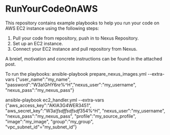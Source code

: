# RunYourCodeOnAWS
This repository contains example playbooks to help you run your code on AWS EC2 instance
using the following steps:
1) Pull your code from repository, push in to Nexus Repository.
2) Set up an EC2 instance.
3) Connect your EC2 instance and pull repository from Nexus.

A breief, motivation and concrete instructions can be found in the attached post.

To run the playbooks:
ansible-playbook prepare_nexus_images.yml --extra-vars {"user_name":"my_name", "password":"W3a$!GHY6re$%^H","nexus_user":"my_username", "nexus_pass":"my_nexus_pass"}

ansible-playbook ec2_handler.yml --extra-vars {"aws_access_key":"AKIA3G4WER3451", "aws_secret_key":"W3a$!fsdffsdfsdf354$%^H", 
  "nexus_user":"my_username", "nexus_pass":"my_nexus_pass", "profile":"my_source_profile", "image":"my_image", "group":"my_group", "vpc_subnet_id"="my_subnet_id"}
 
